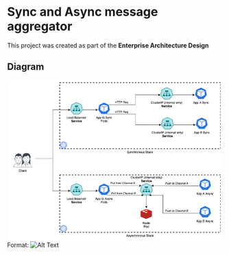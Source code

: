 # Sync and Async message aggregator

This project was created as part of the **Enterprise Architecture Design**

## Diagram
![Async and Sync Stacks](/diagram.png)
Format: ![Alt Text](url)
